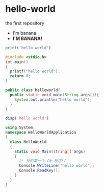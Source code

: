 # hello-world
the first repository

- i'm banana
- **I'M BANANA!**

```python
print('hello world')
```

```c
#include <stdio.h>
int main()
{
  printf("hello world");
  return 0;
}
```

```java
public class helloworld{
  public static void main(String args[]){
    System.out.println("hello world");
  }
}
```

```matlab
disp('hello world')
```

```c#
using System;
namespace HelloWorldApplication
{
  class HelloWorld
  {
    static void Main(string[] args)
    {
      /* 我的第一个 C# 程序*/
      Console.WriteLine("hello world");
      Console.ReadKey();
    }
  }
}
```
